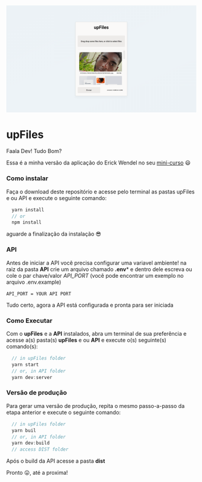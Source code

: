 ![](./principal.png)


# upFiles

Faala Dev! Tudo Bom?

Essa é a minha versão da aplicação do Erick Wendel no seu [mini-curso](https://lnkd.in/ez_YHD2) 😃

### Como instalar

Faça o download deste repositório e acesse pelo terminal as pastas upFiles e ou API e execute o seguinte comando:

```js
  yarn install
  // or
  npm install
```

aguarde a finalização da instalação 😎

### API
Antes de iniciar a API você precisa configurar uma variavel ambiente! na raiz da pasta **API** crie um arquivo chamado **.env*** e dentro dele escreva ou cole o par chave/valor *API_PORT* (você pode encontrar um exemplo no arquivo .env.example)

```env
API_PORT = YOUR API PORT
```
Tudo certo, agora a API está configurada e pronta para ser iniciada

### Como Executar

Com o **upFiles** e a **API** instalados, abra um terminal de sua preferência e acesse a(s) pasta(s) **upFiles** e ou **API** e execute o(s) seguinte(s) comando(s):

```js
  // in upFiles folder
  yarn start
  // or, in API folder
  yarn dev:server
```

### Versão de produção

Para gerar uma versão de produção, repita o mesmo passo-a-passo da etapa anterior e execute o seguinte comando:

```js
  // in upFiles folder
  yarn buil
  // or, in API folder
  yarn dev:build 
  // access DIST folder
```

Após o build da API acesse a pasta **dist**


Pronto 😛, até a proxima!
